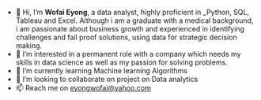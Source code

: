 - 👋 Hi, I’m **Wofai Eyong**, a data analyst, highly proficient in _Python, SQL, Tableau and Excel. Although i am a graduate with a medical background, i am passionate about business growth and experienced in identifying challenges and fail proof solutions, using data for strategic decision making.
- 👀 I’m interested in a permanent role with a company which needs my skills in data science as well as my passion for solving problems.
- 🌱 I’m currently learning Machine learning Algorithms
- 💞️ I’m looking to collaborate on project on Data analytics
- 📫 Reach me on eyongwofai@yahoo.com
<!---
Phaibooboo/Phaibooboo is a ✨ special ✨ repository because its `README.md` (this file) appears on your GitHub profile.
You can click the Preview link to take a look at your changes.
--->
